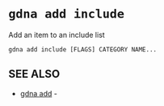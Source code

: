 # `gdna add include`

Add an item to an include list

```text
gdna add include [FLAGS] CATEGORY NAME...
```

## SEE ALSO

* [gdna add](gdna_add.md)	 - 
